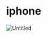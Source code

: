 # iphone
![Untitled](https://github.com/Natalia-o-santos/iphone/assets/168992019/8d044a68-9a28-4d46-b0e5-338039b683b1)
